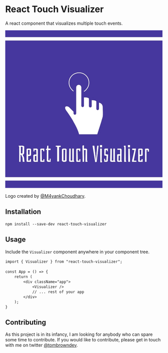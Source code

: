 # React Touch Visualizer

A react component that visualizes multiple touch events. 

<img src="Logo.png?raw=true" width="500" />

Logo created by [@M4yankChoudhary](https://github.com/M4yankChoudhary).

## Installation

```
npm install --save-dev react-touch-visualizer
```

## Usage

Include the `Visualizer` component anywhere in your component tree.

```
import { Visualizer } from "react-touch-visualizer";

const App = () => {
    return (
        <div className="app">
            <Visualizer />
            // ... rest of your app
        </div>
    );
}
```

## Contributing

As this project is in its infancy, I am looking for anybody who can spare some time to contribute. If you would like to contribute, please get in touch with me on twitter [@tombrowndev](https://www.twitter.com/tombrowndev).
